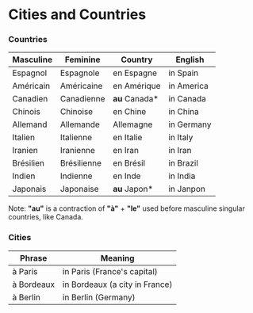 # Cities and Countries



### Countries
| Masculine | Feminine    | Country        | English    |
| --------- | ----------- | -------------- | ---------- |
| Espagnol  | Espagnole   | en Espagne     | in Spain   |
| Américain | Américaine  | en Amérique    | in America |
| Canadien  | Canadienne  | **au** Canada* | in Canada  |
| Chinois   | Chinoise    | en Chine       | in China   |
| Allemand  | Allemande   | Allemagne      | in Germany |
| Italien   | Italienne   | en Italie      | in Italy   |
| Iranien   | Iranienne   | en Iran        | in Iran    |
| Brésilien | Brésilienne | en Brésil      | in Brazil  |
| Indien    | Indienne    | en Inde        | in India   |
| Japonais  | Japonaise   | **au** Japon*  | in Janpon  |

Note: **"au"** is a contraction of **"à"** + **"le"** used before masculine singular countries, like Canada.

### Cities
| Phrase     | Meaning                        |
| ---------- | ------------------------------ |
| à Paris    | in Paris (France's capital)    |
| à Bordeaux | in Bordeaux (a city in France) |
| à Berlin   | in Berlin (Germany)            |

